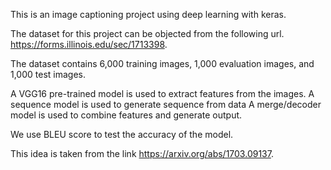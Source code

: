 This is an image captioning project using deep learning with keras.

The dataset for this project can be objected from the following url.
https://forms.illinois.edu/sec/1713398.

The dataset contains 6,000 training images, 1,000 evaluation images, and 1,000 test images.

A VGG16 pre-trained model is used to extract features from the images.
A sequence model is used to generate sequence from data
A merge/decoder model is used to combine features and generate output.

We use BLEU score to test the accuracy of the model.

This idea is taken from the link https://arxiv.org/abs/1703.09137.



	



